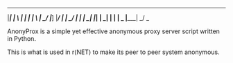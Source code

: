  _______ __   _  _____  __   _ __   __  _____   ______  _____  _     _
 |_____| | \  | |     | | \  |   \_/   |_____] |_____/ |     |  \___/ 
 |     | |  \_| |_____| |  \_|    |    |       |    \_ |_____| _/   \_
                                                                      
                                                                      

AnonyProx is a simple yet effective anonymous proxy server script written in Python.

This is what is used in r(NET) to make its peer to peer system anonymous.
